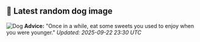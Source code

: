 ## 🐶 Latest random dog image
![Dog](https://images.dog.ceo/breeds/spaniel-welsh/n02102177_1763.jpg)
**Advice:** "Once in a while, eat some sweets you used to enjoy when you were younger."
*Updated: 2025-09-22 23:30 UTC*
